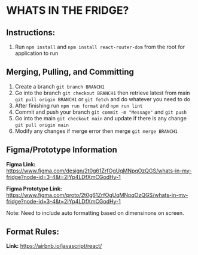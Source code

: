 # WHATS IN THE FRIDGE?

## Instructions:

1. Run `npm install` and `npm install react-router-dom` from the root for application to run

## Merging, Pulling, and Committing

1. Create a branch `git branch BRANCH1`
2. Go into the branch `git checkout BRANCH1` then retrieve latest from main `git pull origin BRANCH1` or `git fetch` and do whatever you need to do
3. After finishing run `npm run format` and `npm run lint`
4. Commit and push your branch `git commit -m "Message"` and `git push`
5. Go into the main `git checkout main` and update if there is any change `git pull origin main`
6. Modify any changes if merge error then merge `git merge BRANCH1`

## Figma/Prototype Information

**Figma Link:** https://www.figma.com/design/2t0g61ZrfOgUqMNpqOzQGS/whats-in-my-fridge?node-id=3-4&t=2IYp4LDfXmCGodHy-1

**Figma Prototype Link:** https://www.figma.com/proto/2t0g61ZrfOgUqMNpqOzQGS/whats-in-my-fridge?node-id=3-4&t=2IYp4LDfXmCGodHy-1

Note: Need to include auto formatting based on dimensinons on screen.

## Format Rules:

**Link:** https://airbnb.io/javascript/react/
